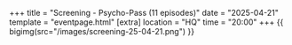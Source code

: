+++
title = "Screening - Psycho-Pass (11 episodes)"
date = "2025-04-21"
template = "eventpage.html"
[extra]
location = "HQ"
time = "20:00"
+++
{{ bigimg(src="/images/screening-25-04-21.png") }}
